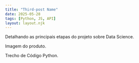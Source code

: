 ```yaml
---
title: "Third-post Name"
date: 2025-05-28
tags: [Python, JS, API] 
layout: layout.njk
---
```


Detalhando as principais etapas do projeto sobre Data Science. 

Imagem do produto.

Trecho de Código Python.
